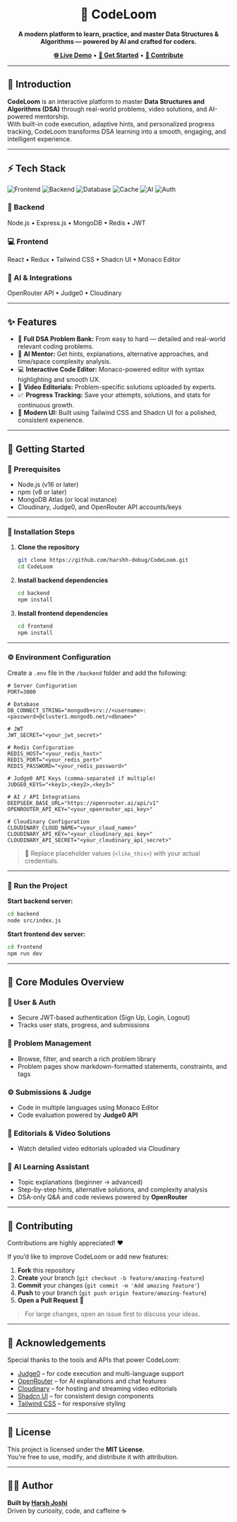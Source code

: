 <h1 align="center">🧵 CodeLoom</h1>

<p align="center">
  <b>A modern platform to learn, practice, and master Data Structures & Algorithms — powered by AI and crafted for coders.</b>
</p>

<p align="center">
  <a href="https://codeloom.vercel.app" target="_blank"><b>🌐 Live Demo</b></a> • 
  <a href="#getting-started"><b>🚀 Get Started</b></a> • 
  <a href="#contributing"><b>🤝 Contribute</b></a>
</p>

---

## 🧩 Introduction

**CodeLoom** is an interactive platform to master **Data Structures and Algorithms (DSA)** through real-world problems, video solutions, and AI-powered mentorship.  
With built-in code execution, adaptive hints, and personalized progress tracking, CodeLoom transforms DSA learning into a smooth, engaging, and intelligent experience.

---

## ⚡ Tech Stack

![Frontend](https://img.shields.io/badge/Frontend-React-blue?style=for-the-badge)
![Backend](https://img.shields.io/badge/Backend-Node.js-green?style=for-the-badge)
![Database](https://img.shields.io/badge/Database-MongoDB-brightgreen?style=for-the-badge)
![Cache](https://img.shields.io/badge/Cache-Redis-red?style=for-the-badge)
![AI](https://img.shields.io/badge/AI-OpenRouter-purple?style=for-the-badge)
![Auth](https://img.shields.io/badge/Auth-JWT-orange?style=for-the-badge)

### 🧠 Backend
Node.js • Express.js • MongoDB • Redis • JWT

### 💻 Frontend
React • Redux • Tailwind CSS • Shadcn UI • Monaco Editor

### 🤖 AI & Integrations
OpenRouter API • Judge0 • Cloudinary

---

## ✨ Features

- 🧮 **Full DSA Problem Bank:** From easy to hard — detailed and real-world relevant coding problems.  
- 🧠 **AI Mentor:** Get hints, explanations, alternative approaches, and time/space complexity analysis.  
- 💻 **Interactive Code Editor:** Monaco-powered editor with syntax highlighting and smooth UX.  
- 🎥 **Video Editorials:** Problem-specific solutions uploaded by experts.  
- 📈 **Progress Tracking:** Save your attempts, solutions, and stats for continuous growth.  
- 🎨 **Modern UI:** Built using Tailwind CSS and Shadcn UI for a polished, consistent experience.

---

## 🚀 Getting Started

### 🧱 Prerequisites
- Node.js (v16 or later)  
- npm (v8 or later)  
- MongoDB Atlas (or local instance)  
- Cloudinary, Judge0, and OpenRouter API accounts/keys  

---

### 🧩 Installation Steps

1. **Clone the repository**
   ```bash
   git clone https://github.com/harshh-debug/CodeLoom.git
   cd CodeLoom
   ```

2. **Install backend dependencies**
   ```bash
   cd backend
   npm install
   ```

3. **Install frontend dependencies**
   ```bash
   cd frontend
   npm install
   ```

---

### ⚙️ Environment Configuration

Create a `.env` file in the `/backend` folder and add the following:

```env
# Server Configuration
PORT=3000

# Database
DB_CONNECT_STRING="mongodb+srv://<username>:<password>@cluster1.mongodb.net/<dbname>"

# JWT
JWT_SECRET="<your_jwt_secret>"

# Redis Configuration
REDIS_HOST="<your_redis_host>"
REDIS_PORT="<your_redis_port>"
REDIS_PASSWORD="<your_redis_password>"

# Judge0 API Keys (comma-separated if multiple)
JUDGE0_KEYS="<key1>,<key2>,<key3>"

# AI / API Integrations
DEEPSEEK_BASE_URL="https://openrouter.ai/api/v1"
OPENROUTER_API_KEY="<your_openrouter_api_key>"

# Cloudinary Configuration
CLOUDINARY_CLOUD_NAME="<your_cloud_name>"
CLOUDINARY_API_KEY="<your_cloudinary_api_key>"
CLOUDINARY_API_SECRET="<your_cloudinary_api_secret>"
```

> 📝 Replace placeholder values (`<like_this>`) with your actual credentials.

---

### 🧰 Run the Project

**Start backend server:**
```bash
cd backend
node src/index.js
```

**Start frontend dev server:**
```bash
cd frontend
npm run dev
```

---

## 🧱 Core Modules Overview

### 👤 User & Auth
- Secure JWT-based authentication (Sign Up, Login, Logout)
- Tracks user stats, progress, and submissions

### 🧩 Problem Management
- Browse, filter, and search a rich problem library
- Problem pages show markdown-formatted statements, constraints, and tags

### ⚙️ Submissions & Judge
- Code in multiple languages using Monaco Editor  
- Code evaluation powered by **Judge0 API**

### 🎥 Editorials & Video Solutions
- Watch detailed video editorials uploaded via Cloudinary

### 🤖 AI Learning Assistant
- Topic explanations (beginner → advanced)
- Step-by-step hints, alternative solutions, and complexity analysis
- DSA-only Q&A and code reviews powered by **OpenRouter**

---

## 🤝 Contributing

Contributions are highly appreciated! ❤️  

If you’d like to improve CodeLoom or add new features:

1. **Fork** this repository  
2. **Create** your branch (`git checkout -b feature/amazing-feature`)  
3. **Commit** your changes (`git commit -m 'Add amazing feature'`)  
4. **Push** to your branch (`git push origin feature/amazing-feature`)  
5. **Open a Pull Request** 🎉

> For large changes, open an issue first to discuss your ideas.

---

## 🙏 Acknowledgements

Special thanks to the tools and APIs that power CodeLoom:

- [Judge0](https://judge0.com/) – for code execution and multi-language support  
- [OpenRouter](https://openrouter.ai/) – for AI explanations and chat features  
- [Cloudinary](https://cloudinary.com/) – for hosting and streaming video editorials  
- [Shadcn UI](https://ui.shadcn.com/) – for consistent design components  
- [Tailwind CSS](https://tailwindcss.com/) – for responsive styling

---

## 📜 License

This project is licensed under the **MIT License**.  
You’re free to use, modify, and distribute it with attribution.

---

## 👨‍💻 Author

**Built by [Harsh Joshi](https://github.com/harshh-debug)**  
Driven by curiosity, code, and caffeine ☕  
